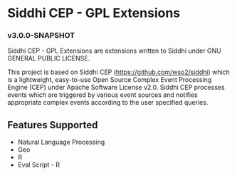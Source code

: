 Siddhi CEP - GPL Extensions
==============================
###  v3.0.0-SNAPSHOT

Siddhi CEP - GPL Extensions are extensions written to Siddhi under GNU GENERAL PUBLIC LICENSE.

This project is based on Siddhi CEP (https://github.com/wso2/siddhi) which is a lightweight, easy-to-use Open Source Complex Event Processing Engine (CEP) under Apache Software License v2.0. Siddhi CEP processes events which are triggered by various event sources and notifies appropriate complex events according to the user specified queries.

Features Supported
------------------
 - Natural Language Processing
 - Geo
 - R
 - Eval Script - R
